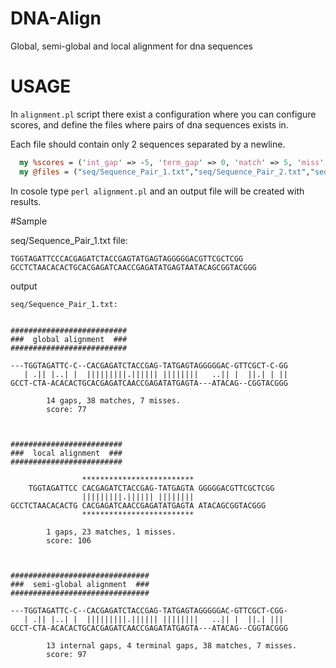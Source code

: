 # DNA-Align
Global, semi-global and local alignment for dna sequences

# USAGE
In `alignment.pl` script there exist a configuration where you can configure scores, and define the files where pairs of dna sequences exists in.

Each file should contain only 2 sequences separated by a newline. 
```perl
  my %scores = ('int_gap' => -5, 'term_gap' => 0, 'match' => 5, 'miss' => -4);
  my @files = ("seq/Sequence_Pair_1.txt","seq/Sequence_Pair_2.txt","seq/Sequence_Pair_3.txt");
```


In cosole type `perl alignment.pl` and an output file will be created with results.

#Sample

seq/Sequence_Pair_1.txt file:
```
TGGTAGATTCCCACGAGATCTACCGAGTATGAGTAGGGGGACGTTCGCTCGG
GCCTCTAACACACTGCACGAGATCAACCGAGATATGAGTAATACAGCGGTACGGG
```

output

```
seq/Sequence_Pair_1.txt:


##########################
###  global alignment  ###
##########################

---TGGTAGATTC-C--CACGAGATCTACCGAG-TATGAGTAGGGGGAC-GTTCGCT-C-GG
   | .|| |..| |  |||||||||.|||||| ||||||||   ..|| |  ||.| | ||
GCCT-CTA-ACACACTGCACGAGATCAACCGAGATATGAGTA---ATACAG--CGGTACGGG

		14 gaps, 38 matches, 7 misses.
		score: 77 



#########################
###  local alignment  ###
#########################

                ************************* 
    TGGTAGATTCC CACGAGATCTACCGAG-TATGAGTA GGGGGACGTTCGCTCGG
                |||||||||.|||||| |||||||| 
GCCTCTAACACACTG CACGAGATCAACCGAGATATGAGTA ATACAGCGGTACGGG
                ************************* 

		1 gaps, 23 matches, 1 misses.
		score: 106 



###############################
###  semi-global alignment  ###
###############################

---TGGTAGATTC-C--CACGAGATCTACCGAG-TATGAGTAGGGGGAC-GTTCGCT-CGG-
   | .|| |..| |  |||||||||.|||||| ||||||||   ..|| |  ||.| ||| 
GCCT-CTA-ACACACTGCACGAGATCAACCGAGATATGAGTA---ATACAG--CGGTACGGG

		13 internal gaps, 4 terminal gaps, 38 matches, 7 misses.
		score: 97 


```
